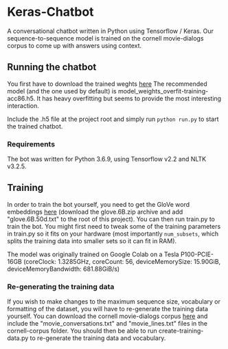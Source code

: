 # Keras-Chatbot

A conversational chatbot written in Python using Tensorflow / Keras.
Our sequence-to-sequence model is trained on the cornell movie-dialogs corpus to come up with answers using context.

## Running the chatbot

You first have to download the trained weghts [here](https://www.dropbox.com/sh/o0mftjwjt3ghjtd/AACixBf3HxeacOUf8g8bF3rAa?dl=0) The recommended model (and the one used by default) is model_weights_overfit-training-acc86.h5. It has heavy overfitting but seems to provide the most interesting interaction. 

Include the .h5 file at the project root and simply run `python run.py` to start the trained chatbot.

### Requirements
The bot was written for Python 3.6.9, using Tensorflow v2.2 and NLTK v3.2.5.

## Training

In order to train the bot yourself, you need to get the GloVe word embeddings [here](https://nlp.stanford.edu/projects/glove/) (download the glove.6B.zip archive and add "glove.6B.50d.txt" to the root of this project). 
You can then run train.py to train the bot. 
You might first need to tweak some of the training parameters in train.py so it fits on your hardware (most importantly `num_subsets`, which splits the training data into smaller sets so it can fit in RAM).

The model was originally trained on Google Colab on a Tesla P100-PCIE-16GB (coreClock: 1.3285GHz, coreCount: 56, deviceMemorySize: 15.90GiB, deviceMemoryBandwidth: 681.88GiB/s)

### Re-generating the training data
If you wish to make changes to the maximum sequence size, vocabulary or formatting of the dataset, you will have to re-generate the training data yourself. You can download the cornell movie-dialogs corpus [here](https://www.cs.cornell.edu/~cristian/Cornell_Movie-Dialogs_Corpus.html) and include the "movie_conversations.txt" and "movie_lines.txt" files in the cornell-corpus folder. You should then be able to run create-training-data.py to re-generate the training data and vocabulary.


